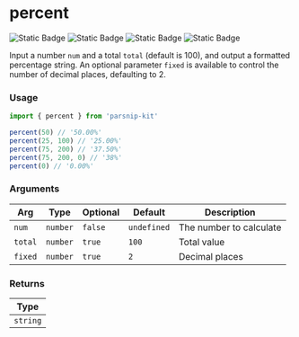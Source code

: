 # percent
![Static Badge](https://img.shields.io/badge/Statement%20Coverage-100.00%-brightgreen) ![Static Badge](https://img.shields.io/badge/Branch%20Coverage-100.00%-brightgreen) ![Static Badge](https://img.shields.io/badge/Function%20Coverage-100.00%-brightgreen) ![Static Badge](https://img.shields.io/badge/Line%20Coverage-100.00%-brightgreen)
      
Input a number `num` and a total `total` (default is 100), and output a formatted percentage string. An optional parameter `fixed` is available to control the number of decimal places, defaulting to 2.

### Usage

```ts
import { percent } from 'parsnip-kit'

percent(50) // '50.00%'
percent(25, 100) // '25.00%'
percent(75, 200) // '37.50%'
percent(75, 200, 0) // '38%'
percent(0) // '0.00%'
```

      
### Arguments
      
| Arg | Type | Optional | Default | Description |
| --- | --- | --- | --- | --- |
| `num` | `number` | `false` | `undefined` | The number to calculate |
| `total` | `number` | `true` | `100` | Total value |
| `fixed` | `number` | `true` | `2` | Decimal places |
      
### Returns

| Type |
| ---  |
| `string`  |
